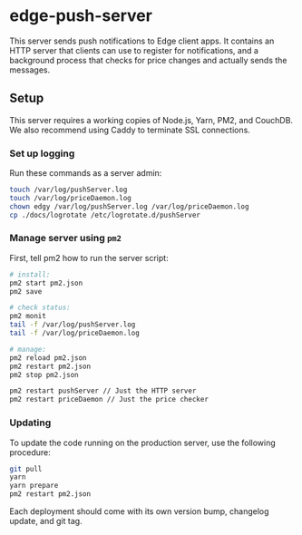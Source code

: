 # edge-push-server

This server sends push notifications to Edge client apps. It contains an HTTP server that clients can use to register for notifications, and a background process that checks for price changes and actually sends the messages.

## Setup

This server requires a working copies of Node.js, Yarn, PM2, and CouchDB. We also recommend using Caddy to terminate SSL connections.

### Set up logging

Run these commands as a server admin:

```sh
touch /var/log/pushServer.log
touch /var/log/priceDaemon.log
chown edgy /var/log/pushServer.log /var/log/priceDaemon.log
cp ./docs/logrotate /etc/logrotate.d/pushServer
```

### Manage server using `pm2`

First, tell pm2 how to run the server script:

```sh
# install:
pm2 start pm2.json
pm2 save

# check status:
pm2 monit
tail -f /var/log/pushServer.log
tail -f /var/log/priceDaemon.log

# manage:
pm2 reload pm2.json
pm2 restart pm2.json
pm2 stop pm2.json

pm2 restart pushServer // Just the HTTP server
pm2 restart priceDaemon // Just the price checker
```

### Updating

To update the code running on the production server, use the following procedure:

```sh
git pull
yarn
yarn prepare
pm2 restart pm2.json
```

Each deployment should come with its own version bump, changelog update, and git tag.
